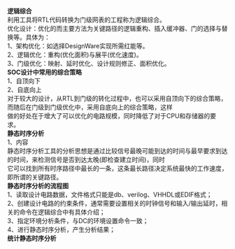 **逻辑综合**    
利用工具将RTL代码转换为门级网表的工程称为逻辑综合。   
优化设计：优化的而主要方法为关键路径的逻辑重构、插入缓冲器、门的选择与替换等。具体为：   
1、架构优化：如选择DesignWare实现所需红能等。        
2、逻辑优化：重构(优化面积)与展平(优化速度)。   
3、门级优化：映射、延时优化、设计规则修正、面积优化。   
**SOC设计中常用的综合策略**   
1、自顶向下    
2、自底向上    
对于较大的设计，从RTL到门级的转化过程中，也可以采用自顶向下的综合策略，而随后在门级到门级优化中，采用自底向上的综合策略，这样  
做的好处在于增大了可以优化的电路规模，同时降低了对于CPU和存储器的要求。   
**静态时序分析**    
1、内容    
静态时序分析工具的分析思想是通过比较信号最晚可能到达的时间与最早要求到达的时间，来检测信号是否到达太晚(即检查建立时间)，同时   
它可以找到所有时序路径中最长的一条，这条最长路径决定系统最快的工作速度，即所谓的关键路径。   
**静态时序分析的流程图**    
1、读取设计电路数据，文件格式只能是db、verilog、VHHDL或EDIF格式；    
2、创建设计电路的约束条件，通常需要设置相关的时钟信号和输入/输出延时，相关的命令在逻辑综合中有具体介绍；  
3、指定环境分析条件，与DC的环境设置命令一致；    
4、进行静态时序分析，产生分析结果；    
**统计静态时序分析**


